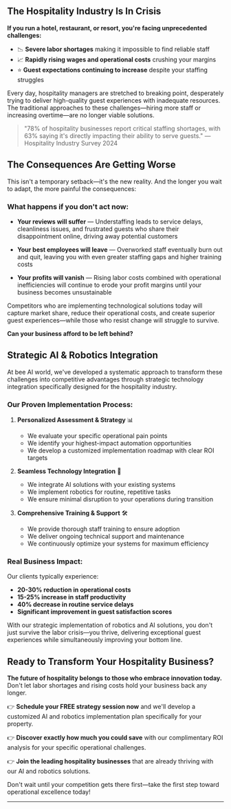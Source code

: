 ## The Hospitality Industry Is In Crisis

**If you run a hotel, restaurant, or resort, you're facing unprecedented challenges:**

* 📉 **Severe labor shortages** making it impossible to find reliable staff
* 📈 **Rapidly rising wages and operational costs** crushing your margins
* ⭐ **Guest expectations continuing to increase** despite your staffing struggles

Every day, hospitality managers are stretched to breaking point, desperately trying to deliver high-quality guest experiences with inadequate resources. The traditional approaches to these challenges—hiring more staff or increasing overtime—are no longer viable solutions.

> "78% of hospitality businesses report critical staffing shortages, with 63% saying it's directly impacting their ability to serve guests." — Hospitality Industry Survey 2024

## The Consequences Are Getting Worse

This isn't a temporary setback—it's the new reality. And the longer you wait to adapt, the more painful the consequences:

### What happens if you don't act now:

* **Your reviews will suffer** — Understaffing leads to service delays, cleanliness issues, and frustrated guests who share their disappointment online, driving away potential customers
  
* **Your best employees will leave** — Overworked staff eventually burn out and quit, leaving you with even greater staffing gaps and higher training costs
  
* **Your profits will vanish** — Rising labor costs combined with operational inefficiencies will continue to erode your profit margins until your business becomes unsustainable

Competitors who are implementing technological solutions today will capture market share, reduce their operational costs, and create superior guest experiences—while those who resist change will struggle to survive.

**Can your business afford to be left behind?**

## Strategic AI & Robotics Integration

At bee AI world, we've developed a systematic approach to transform these challenges into competitive advantages through strategic technology integration specifically designed for the hospitality industry.

### Our Proven Implementation Process:

1. **Personalized Assessment & Strategy** 📊
   * We evaluate your specific operational pain points
   * We identify your highest-impact automation opportunities
   * We develop a customized implementation roadmap with clear ROI targets

2. **Seamless Technology Integration** 🔄
   * We integrate AI solutions with your existing systems
   * We implement robotics for routine, repetitive tasks
   * We ensure minimal disruption to your operations during transition

3. **Comprehensive Training & Support** 🛠️
   * We provide thorough staff training to ensure adoption
   * We deliver ongoing technical support and maintenance
   * We continuously optimize your systems for maximum efficiency

### Real Business Impact:

Our clients typically experience:
* **20-30% reduction in operational costs**
* **15-25% increase in staff productivity**
* **40% decrease in routine service delays**
* **Significant improvement in guest satisfaction scores**

With our strategic implementation of robotics and AI solutions, you don't just survive the labor crisis—you thrive, delivering exceptional guest experiences while simultaneously improving your bottom line.

## Ready to Transform Your Hospitality Business?

**The future of hospitality belongs to those who embrace innovation today.** Don't let labor shortages and rising costs hold your business back any longer.

👉 **Schedule your FREE strategy session now** and we'll develop a customized AI and robotics implementation plan specifically for your property.

👉 **Discover exactly how much you could save** with our complimentary ROI analysis for your specific operational challenges.

👉 **Join the leading hospitality businesses** that are already thriving with our AI and robotics solutions.

Don't wait until your competition gets there first—take the first step toward operational excellence today!

---